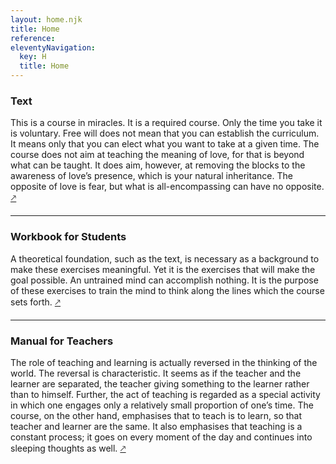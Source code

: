 ```yaml
---
layout: home.njk
title: Home
reference: 
eleventyNavigation:
  key: H
  title: Home
---
```


<main>

### Text

This is a course in miracles. 
It is a required course. 
Only the time you take it is voluntary. 
Free will does not mean that you can establish the curriculum. 
It means only that you can elect what you want to take at a given time. 
The course does not aim at teaching the meaning of love, for that is beyond what can be taught. 
It does aim, however, at removing the blocks to the awareness of love’s presence, which is your natural inheritance. 
The opposite of love is fear, but what is all-encompassing can have no opposite. 
[🡕](/text/)

***

### Workbook for Students

A theoretical foundation, such as the text, is necessary as a background to make these exercises meaningful. 
Yet it is the exercises that will make the goal possible. 
An untrained mind can accomplish nothing. 
It is the purpose of these exercises to train the mind to think along the lines which the course sets forth. 
[🡕](/workbook/)

***

### Manual for Teachers

The role of teaching and learning is actually reversed in the thinking of the world. 
The reversal is characteristic. 
It seems as if the teacher and the learner are separated, the teacher giving something to the learner rather than to himself. 
Further, the act of teaching is regarded as a special activity in which one engages only a relatively small proportion of one’s time. 
The course, on the other hand, emphasises that to teach is to learn, so that teacher and learner are the same. 
It also emphasises that teaching is a constant process; it goes on every moment of the day and continues into sleeping thoughts as well. 
[🡕](/manual/)

</main>